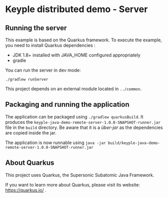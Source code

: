 
# Keyple distributed demo - Server

## Running the server

This example is based on the Quarkus framework. To execute the example, you need to install Quarkus dependencies : 
- JDK 1.8+ installed with JAVA_HOME configured appropriately
- gradle

You can run the server in dev mode:

```
./gradlew runServer
```

This project depends on an external module located in `../common`. 

## Packaging and running the application

The application can be packaged using `./gradlew quarkusBuild`.
It produces the `keyple-java-demo-remote-server-1.0.0-SNAPSHOT-runner.jar` file in the `build` directory.
Be aware that it is a _über-jar_ as the dependencies are copied inside the jar.

The application is now runnable using `java -jar build/keyple-java-demo-remote-server-1.0.0-SNAPSHOT-runner.jar`

## About Quarkus

This project uses Quarkus, the Supersonic Subatomic Java Framework.

If you want to learn more about Quarkus, please visit its website: https://quarkus.io/ .
